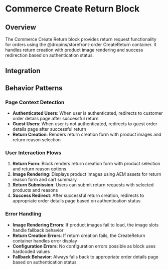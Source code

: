 # Commerce Create Return Block

## Overview

The Commerce Create Return block provides return request functionality for orders using the @dropins/storefront-order CreateReturn container. It handles return creation with product image rendering and success redirection based on authentication status.

## Integration

<!-- ### Block Configuration

No block configuration is read via `readBlockConfig()`. -->

<!-- ### URL Parameters

No URL parameters directly affect this block's behavior. -->

<!-- ### Local Storage

No localStorage keys are used by this block. -->

<!-- ### Events

#### Event Listeners

No direct event listeners are implemented in this block.

#### Event Emitters

No events are emitted by this block. -->

## Behavior Patterns

### Page Context Detection

- **Authenticated Users**: When user is authenticated, redirects to customer order details page after successful return
- **Guest Users**: When user is not authenticated, redirects to guest order details page after successful return
- **Return Creation**: Renders return creation form with product images and return reason selection

### User Interaction Flows

1. **Return Form**: Block renders return creation form with product selection and return reason options
2. **Image Rendering**: Displays product images using AEM assets for return reason form and cart summary
3. **Return Submission**: Users can submit return requests with selected products and reasons
4. **Success Redirect**: After successful return creation, redirects to appropriate order details page based on authentication status

### Error Handling

- **Image Rendering Errors**: If product images fail to load, the image slots handle fallback behavior
- **Return Creation Errors**: If return creation fails, the CreateReturn container handles error display
- **Configuration Errors**: No configuration errors possible as block uses hardcoded values
- **Fallback Behavior**: Always falls back to appropriate order details page based on authentication status

